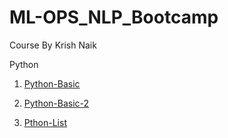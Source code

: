 # ML-OPS_NLP_Bootcamp
Course By Krish Naik

Python
1.  [Python-Basic](https://github.com/piidus/ML-OPS_NLP_Bootcamp/blob/main/python_practice/assignment_question.ipynb)

2.  [Python-Basic-2](https://github.com/piidus/ML-OPS_NLP_Bootcamp/blob/main/python_practice/assignments.ipynb)
3.  [Pthon-List](https://github.com/piidus/ML-OPS_NLP_Bootcamp/blob/main/python_practice/list_Assignment.ipynb)
